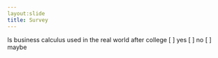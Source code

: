 ```yaml
---
layout:slide
title: Survey
---
```

Is business calculus used in the real world after college
[ ] yes
[ ] no
[ ] maybe
